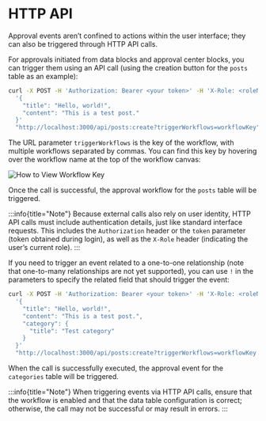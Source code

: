 # HTTP API

Approval events aren’t confined to actions within the user interface; they can also be triggered through HTTP API calls.

For approvals initiated from data blocks and approval center blocks, you can trigger them using an API call (using the creation button for the `posts` table as an example):

```bash
curl -X POST -H 'Authorization: Bearer <your token>' -H 'X-Role: <roleName>' -d \
  '{
    "title": "Hello, world!",
    "content": "This is a test post."
  }'
  "http://localhost:3000/api/posts:create?triggerWorkflows=workflowKey"
```

The URL parameter `triggerWorkflows` is the key of the workflow, with multiple workflows separated by commas. You can find this key by hovering over the workflow name at the top of the workflow canvas:

![How to View Workflow Key](https://static-docs.nocobase.com/20240426135108.png)

Once the call is successful, the approval workflow for the `posts` table will be triggered.

:::info{title="Note"}
Because external calls also rely on user identity, HTTP API calls must include authentication details, just like standard interface requests. This includes the `Authorization` header or the `token` parameter (token obtained during login), as well as the `X-Role` header (indicating the user’s current role).
:::

If you need to trigger an event related to a one-to-one relationship (note that one-to-many relationships are not yet supported), you can use `!` in the parameters to specify the related field that should trigger the event:

```bash
curl -X POST -H 'Authorization: Bearer <your token>' -H 'X-Role: <roleName>' -d \
  '{
    "title": "Hello, world!",
    "content": "This is a test post.",
    "category": {
      "title": "Test category"
    }
  }'
  "http://localhost:3000/api/posts:create?triggerWorkflows=workflowKey!category"
```

When the call is successfully executed, the approval event for the `categories` table will be triggered.

:::info{title="Note"}
When triggering events via HTTP API calls, ensure that the workflow is enabled and that the data table configuration is correct; otherwise, the call may not be successful or may result in errors.
:::
